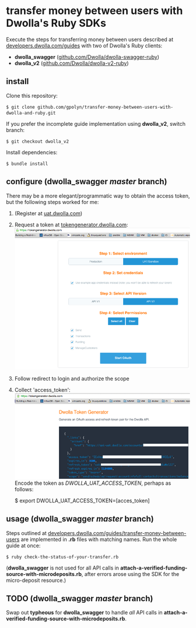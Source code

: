 # transfer money between users with Dwolla's Ruby SDKs

Execute the steps for transferring money between users described at [developers.dwolla.com/guides](https://developers.dwolla.com/guides/transfer-money-between-users) with two of Dwolla's Ruby clients:

* **dwolla_swagger**
 ([github.com/Dwolla/dwolla-swagger-ruby]((https://github.com/Dwolla/dwolla-swagger-ruby)))
* **dwolla_v2** ([github.com/Dwolla/dwolla-v2-ruby]((https://github.com/Dwolla/dwolla-v2-ruby)))

## install

Clone this repository:

	$ git clone github.com/gpolyn/transfer-money-between-users-with-dwolla-and-ruby.git

If you prefer the incomplete guide implementation using **dwolla_v2**, switch branch:
	
	$ git checkout dwolla_v2

Install dependencies:

    $ bundle install

## configure (**dwolla_swagger** *master* branch)

There may be a more elegant/programmatic way to obtain the access token, but the following steps worked for me:

1. (Register at [uat.dwolla.com](https://uat.dwolla.com))
2. Request a token at [tokengenerator.dwolla.com](https://tokengenerator.dwolla.com):
![request token](./img/select-scopes-at-dwolla-tokengenerator.png)
3. Follow redirect to login and authorize the scope
4. Collect 'access_token':
![collect access token](./img/find-access-token-at-dwollagenerator.png)
Encode the token as *DWOLLA_UAT_ACCESS_TOKEN*, perhaps as follows:

	$ export DWOLLA_UAT_ACCESS_TOKEN=[acces_token]

## usage (**dwolla_swagger** *master* branch)

Steps outlined at [developers.dwolla.com/guides/transfer-money-between-users](developers.dwolla.com/guides/transfer-money-between-users) are implemented in **.rb** files with matching names. Run the whole guide at once:

	$ ruby check-the-status-of-your-transfer.rb

(**dwolla_swagger** is not used for all API calls in **attach-a-verified-funding-source-with-microdeposits.rb**, after errors arose using the SDK for the micro-deposit resource.)

## TODO (**dwolla_swagger** *master* branch)

Swap out **typheous** for **dwolla_swagger** to handle *all* API calls in **attach-a-verified-funding-source-with-microdeposits.rb**.
